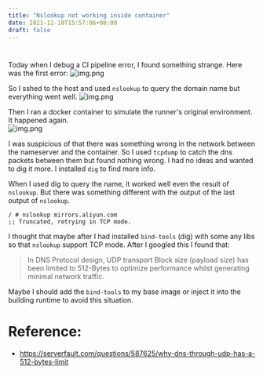 ```yaml
---
title: "Nslookup not working inside container"
date: 2021-12-10T15:57:06+08:00
draft: false
---
```

# 

Today when I debug a CI pipeline error, I found something strange. Here was the first error:
![img.png](/images/nslookup_error.png)

So I sshed to the host and used `nslookup` to query the domain name but everything went well.
![img.png](/images/nslookup_2.png)

Then I ran a docker container to simulate the runner's original environment.  
It happened again.  
![img.png](/images/nslookup_3.png)

I was suspicious of that there was something wrong in the network between the nameserver and the container. So I used
`tcpdump` to catch the dns packets between them but found nothing wrong. I had no ideas and wanted to dig it more. I installed
`dig` to find more info. 

When I used dig to query the name, it worked well even the result of `nslookup`. But there was something different with
the output of the last output of `nslookup`.
```shell
/ # nslookup mirrors.aliyun.com
;; Truncated, retrying in TCP mode.
```
I thought that maybe after I had installed `bind-tools` (dig) with some any libs so that `nslookup` support TCP mode.
After I googled this I found that:  
> In DNS Protocol design, UDP transport Block size (payload size) has been limited to 512-Bytes to optimize performance whilst generating minimal network traffic.

Maybe I should add the `bind-tools` to my base image or inject it into the building runtime to avoid this situation. 

# Reference:  
- https://serverfault.com/questions/587625/why-dns-through-udp-has-a-512-bytes-limit